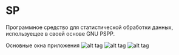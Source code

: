 # SP

Программное средство для статистической обработки данных, используещее в своей основе GNU PSPP.

Основные окна приложения
![alt tag](https://github.com/AndreyPetrov1991/SP/blob/master/images/menu-analisys.png?raw=true)
![alt tag](https://github.com/AndreyPetrov1991/SP/blob/master/images/menu-file.png?raw=true)
![alt tag](https://github.com/AndreyPetrov1991/SP/blob/master/images/work-table.png?raw=true)